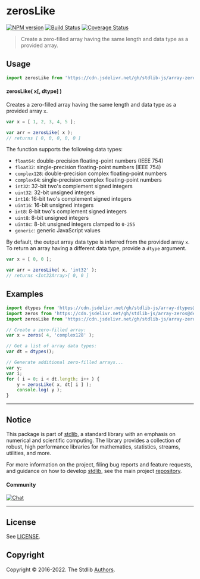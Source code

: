<!--

@license Apache-2.0

Copyright (c) 2022 The Stdlib Authors.

Licensed under the Apache License, Version 2.0 (the "License");
you may not use this file except in compliance with the License.
You may obtain a copy of the License at

   http://www.apache.org/licenses/LICENSE-2.0

Unless required by applicable law or agreed to in writing, software
distributed under the License is distributed on an "AS IS" BASIS,
WITHOUT WARRANTIES OR CONDITIONS OF ANY KIND, either express or implied.
See the License for the specific language governing permissions and
limitations under the License.

-->

# zerosLike

[![NPM version][npm-image]][npm-url] [![Build Status][test-image]][test-url] [![Coverage Status][coverage-image]][coverage-url] <!-- [![dependencies][dependencies-image]][dependencies-url] -->

> Create a zero-filled array having the same length and data type as a provided array.

<!-- Section to include introductory text. Make sure to keep an empty line after the intro `section` element and another before the `/section` close. -->

<section class="intro">

</section>

<!-- /.intro -->

<!-- Package usage documentation. -->



<section class="usage">

## Usage

```javascript
import zerosLike from 'https://cdn.jsdelivr.net/gh/stdlib-js/array-zeros-like@deno/mod.js';
```

#### zerosLike( x\[, dtype] )

Creates a zero-filled array having the same length and data type as a provided array `x`.

```javascript
var x = [ 1, 2, 3, 4, 5 ];

var arr = zerosLike( x );
// returns [ 0, 0, 0, 0, 0 ]
```

The function supports the following data types:

-   `float64`: double-precision floating-point numbers (IEEE 754)
-   `float32`: single-precision floating-point numbers (IEEE 754)
-   `complex128`: double-precision complex floating-point numbers
-   `complex64`: single-precision complex floating-point numbers
-   `int32`: 32-bit two's complement signed integers
-   `uint32`: 32-bit unsigned integers
-   `int16`: 16-bit two's complement signed integers
-   `uint16`: 16-bit unsigned integers
-   `int8`: 8-bit two's complement signed integers
-   `uint8`: 8-bit unsigned integers
-   `uint8c`: 8-bit unsigned integers clamped to `0-255`
-   `generic`: generic JavaScript values

By default, the output array data type is inferred from the provided array `x`. To return an array having a different data type, provide a `dtype` argument.

```javascript
var x = [ 0, 0 ];

var arr = zerosLike( x, 'int32' );
// returns <Int32Array>[ 0, 0 ]
```

</section>

<!-- /.usage -->

<!-- Package usage notes. Make sure to keep an empty line after the `section` element and another before the `/section` close. -->

<section class="notes">

</section>

<!-- /.notes -->

<!-- Package usage examples. -->

<section class="examples">

## Examples

<!-- eslint no-undef: "error" -->

```javascript
import dtypes from 'https://cdn.jsdelivr.net/gh/stdlib-js/array-dtypes@deno/mod.js';
import zeros from 'https://cdn.jsdelivr.net/gh/stdlib-js/array-zeros@deno/mod.js';
import zerosLike from 'https://cdn.jsdelivr.net/gh/stdlib-js/array-zeros-like@deno/mod.js';

// Create a zero-filled array:
var x = zeros( 4, 'complex128' );

// Get a list of array data types:
var dt = dtypes();

// Generate additional zero-filled arrays...
var y;
var i;
for ( i = 0; i < dt.length; i++ ) {
    y = zerosLike( x, dt[ i ] );
    console.log( y );
}
```

</section>

<!-- /.examples -->

<!-- Section to include cited references. If references are included, add a horizontal rule *before* the section. Make sure to keep an empty line after the `section` element and another before the `/section` close. -->

<section class="references">

</section>

<!-- /.references -->

<!-- Section for related `stdlib` packages. Do not manually edit this section, as it is automatically populated. -->

<section class="related">

</section>

<!-- /.related -->

<!-- Section for all links. Make sure to keep an empty line after the `section` element and another before the `/section` close. -->


<section class="main-repo" >

* * *

## Notice

This package is part of [stdlib][stdlib], a standard library with an emphasis on numerical and scientific computing. The library provides a collection of robust, high performance libraries for mathematics, statistics, streams, utilities, and more.

For more information on the project, filing bug reports and feature requests, and guidance on how to develop [stdlib][stdlib], see the main project [repository][stdlib].

#### Community

[![Chat][chat-image]][chat-url]

---

## License

See [LICENSE][stdlib-license].


## Copyright

Copyright &copy; 2016-2022. The Stdlib [Authors][stdlib-authors].

</section>

<!-- /.stdlib -->

<!-- Section for all links. Make sure to keep an empty line after the `section` element and another before the `/section` close. -->

<section class="links">

[npm-image]: http://img.shields.io/npm/v/@stdlib/array-zeros-like.svg
[npm-url]: https://npmjs.org/package/@stdlib/array-zeros-like

[test-image]: https://github.com/stdlib-js/array-zeros-like/actions/workflows/test.yml/badge.svg?branch=main
[test-url]: https://github.com/stdlib-js/array-zeros-like/actions/workflows/test.yml?query=branch:main

[coverage-image]: https://img.shields.io/codecov/c/github/stdlib-js/array-zeros-like/main.svg
[coverage-url]: https://codecov.io/github/stdlib-js/array-zeros-like?branch=main

<!--

[dependencies-image]: https://img.shields.io/david/stdlib-js/array-zeros-like.svg
[dependencies-url]: https://david-dm.org/stdlib-js/array-zeros-like/main

-->

[chat-image]: https://img.shields.io/gitter/room/stdlib-js/stdlib.svg
[chat-url]: https://gitter.im/stdlib-js/stdlib/

[stdlib]: https://github.com/stdlib-js/stdlib

[stdlib-authors]: https://github.com/stdlib-js/stdlib/graphs/contributors

[umd]: https://github.com/umdjs/umd
[es-module]: https://developer.mozilla.org/en-US/docs/Web/JavaScript/Guide/Modules

[deno-url]: https://github.com/stdlib-js/array-zeros-like/tree/deno
[umd-url]: https://github.com/stdlib-js/array-zeros-like/tree/umd
[esm-url]: https://github.com/stdlib-js/array-zeros-like/tree/esm
[branches-url]: https://github.com/stdlib-js/array-zeros-like/blob/main/branches.md

[stdlib-license]: https://raw.githubusercontent.com/stdlib-js/array-zeros-like/main/LICENSE

</section>

<!-- /.links -->
